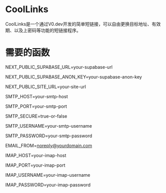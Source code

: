 # CoolLinks
CoolLinks是一个通过V0.dev开发的简单短链接，可以自由更换目标地址、有效期、以及上密码等功能的短链接程序。
# 需要的函数
NEXT_PUBLIC_SUPABASE_URL=your-supabase-url

NEXT_PUBLIC_SUPABASE_ANON_KEY=your-supabase-anon-key

NEXT_PUBLIC_SITE_URL=your-site-url

SMTP_HOST=your-smtp-host

SMTP_PORT=your-smtp-port

SMTP_SECURE=true-or-false

SMTP_USERNAME=your-smtp-username

SMTP_PASSWORD=your-smtp-password

EMAIL_FROM=noreply@yourdomain.com

IMAP_HOST=your-imap-host

IMAP_PORT=your-imap-port

IMAP_USERNAME=your-imap-username

IMAP_PASSWORD=your-imap-password
